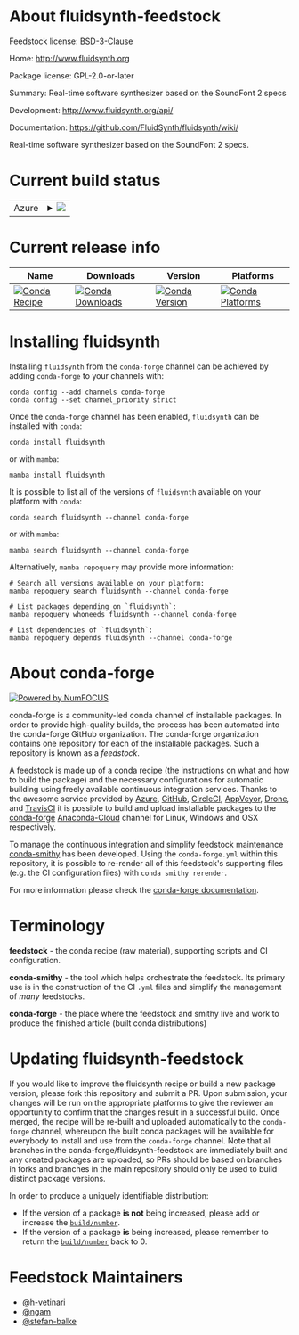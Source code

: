 About fluidsynth-feedstock
==========================

Feedstock license: [BSD-3-Clause](https://github.com/conda-forge/fluidsynth-feedstock/blob/main/LICENSE.txt)

Home: http://www.fluidsynth.org

Package license: GPL-2.0-or-later

Summary: Real-time software synthesizer based on the SoundFont 2 specs

Development: http://www.fluidsynth.org/api/

Documentation: https://github.com/FluidSynth/fluidsynth/wiki/

Real-time software synthesizer based on the SoundFont 2 specs.


Current build status
====================


<table>
    
  <tr>
    <td>Azure</td>
    <td>
      <details>
        <summary>
          <a href="https://dev.azure.com/conda-forge/feedstock-builds/_build/latest?definitionId=5181&branchName=main">
            <img src="https://dev.azure.com/conda-forge/feedstock-builds/_apis/build/status/fluidsynth-feedstock?branchName=main">
          </a>
        </summary>
        <table>
          <thead><tr><th>Variant</th><th>Status</th></tr></thead>
          <tbody><tr>
              <td>linux_64</td>
              <td>
                <a href="https://dev.azure.com/conda-forge/feedstock-builds/_build/latest?definitionId=5181&branchName=main">
                  <img src="https://dev.azure.com/conda-forge/feedstock-builds/_apis/build/status/fluidsynth-feedstock?branchName=main&jobName=linux&configuration=linux%20linux_64_" alt="variant">
                </a>
              </td>
            </tr><tr>
              <td>linux_aarch64</td>
              <td>
                <a href="https://dev.azure.com/conda-forge/feedstock-builds/_build/latest?definitionId=5181&branchName=main">
                  <img src="https://dev.azure.com/conda-forge/feedstock-builds/_apis/build/status/fluidsynth-feedstock?branchName=main&jobName=linux&configuration=linux%20linux_aarch64_" alt="variant">
                </a>
              </td>
            </tr><tr>
              <td>linux_ppc64le</td>
              <td>
                <a href="https://dev.azure.com/conda-forge/feedstock-builds/_build/latest?definitionId=5181&branchName=main">
                  <img src="https://dev.azure.com/conda-forge/feedstock-builds/_apis/build/status/fluidsynth-feedstock?branchName=main&jobName=linux&configuration=linux%20linux_ppc64le_" alt="variant">
                </a>
              </td>
            </tr><tr>
              <td>osx_64</td>
              <td>
                <a href="https://dev.azure.com/conda-forge/feedstock-builds/_build/latest?definitionId=5181&branchName=main">
                  <img src="https://dev.azure.com/conda-forge/feedstock-builds/_apis/build/status/fluidsynth-feedstock?branchName=main&jobName=osx&configuration=osx%20osx_64_" alt="variant">
                </a>
              </td>
            </tr><tr>
              <td>osx_arm64</td>
              <td>
                <a href="https://dev.azure.com/conda-forge/feedstock-builds/_build/latest?definitionId=5181&branchName=main">
                  <img src="https://dev.azure.com/conda-forge/feedstock-builds/_apis/build/status/fluidsynth-feedstock?branchName=main&jobName=osx&configuration=osx%20osx_arm64_" alt="variant">
                </a>
              </td>
            </tr>
          </tbody>
        </table>
      </details>
    </td>
  </tr>
</table>

Current release info
====================

| Name | Downloads | Version | Platforms |
| --- | --- | --- | --- |
| [![Conda Recipe](https://img.shields.io/badge/recipe-fluidsynth-green.svg)](https://anaconda.org/conda-forge/fluidsynth) | [![Conda Downloads](https://img.shields.io/conda/dn/conda-forge/fluidsynth.svg)](https://anaconda.org/conda-forge/fluidsynth) | [![Conda Version](https://img.shields.io/conda/vn/conda-forge/fluidsynth.svg)](https://anaconda.org/conda-forge/fluidsynth) | [![Conda Platforms](https://img.shields.io/conda/pn/conda-forge/fluidsynth.svg)](https://anaconda.org/conda-forge/fluidsynth) |

Installing fluidsynth
=====================

Installing `fluidsynth` from the `conda-forge` channel can be achieved by adding `conda-forge` to your channels with:

```
conda config --add channels conda-forge
conda config --set channel_priority strict
```

Once the `conda-forge` channel has been enabled, `fluidsynth` can be installed with `conda`:

```
conda install fluidsynth
```

or with `mamba`:

```
mamba install fluidsynth
```

It is possible to list all of the versions of `fluidsynth` available on your platform with `conda`:

```
conda search fluidsynth --channel conda-forge
```

or with `mamba`:

```
mamba search fluidsynth --channel conda-forge
```

Alternatively, `mamba repoquery` may provide more information:

```
# Search all versions available on your platform:
mamba repoquery search fluidsynth --channel conda-forge

# List packages depending on `fluidsynth`:
mamba repoquery whoneeds fluidsynth --channel conda-forge

# List dependencies of `fluidsynth`:
mamba repoquery depends fluidsynth --channel conda-forge
```


About conda-forge
=================

[![Powered by
NumFOCUS](https://img.shields.io/badge/powered%20by-NumFOCUS-orange.svg?style=flat&colorA=E1523D&colorB=007D8A)](https://numfocus.org)

conda-forge is a community-led conda channel of installable packages.
In order to provide high-quality builds, the process has been automated into the
conda-forge GitHub organization. The conda-forge organization contains one repository
for each of the installable packages. Such a repository is known as a *feedstock*.

A feedstock is made up of a conda recipe (the instructions on what and how to build
the package) and the necessary configurations for automatic building using freely
available continuous integration services. Thanks to the awesome service provided by
[Azure](https://azure.microsoft.com/en-us/services/devops/), [GitHub](https://github.com/),
[CircleCI](https://circleci.com/), [AppVeyor](https://www.appveyor.com/),
[Drone](https://cloud.drone.io/welcome), and [TravisCI](https://travis-ci.com/)
it is possible to build and upload installable packages to the
[conda-forge](https://anaconda.org/conda-forge) [Anaconda-Cloud](https://anaconda.org/)
channel for Linux, Windows and OSX respectively.

To manage the continuous integration and simplify feedstock maintenance
[conda-smithy](https://github.com/conda-forge/conda-smithy) has been developed.
Using the ``conda-forge.yml`` within this repository, it is possible to re-render all of
this feedstock's supporting files (e.g. the CI configuration files) with ``conda smithy rerender``.

For more information please check the [conda-forge documentation](https://conda-forge.org/docs/).

Terminology
===========

**feedstock** - the conda recipe (raw material), supporting scripts and CI configuration.

**conda-smithy** - the tool which helps orchestrate the feedstock.
                   Its primary use is in the construction of the CI ``.yml`` files
                   and simplify the management of *many* feedstocks.

**conda-forge** - the place where the feedstock and smithy live and work to
                  produce the finished article (built conda distributions)


Updating fluidsynth-feedstock
=============================

If you would like to improve the fluidsynth recipe or build a new
package version, please fork this repository and submit a PR. Upon submission,
your changes will be run on the appropriate platforms to give the reviewer an
opportunity to confirm that the changes result in a successful build. Once
merged, the recipe will be re-built and uploaded automatically to the
`conda-forge` channel, whereupon the built conda packages will be available for
everybody to install and use from the `conda-forge` channel.
Note that all branches in the conda-forge/fluidsynth-feedstock are
immediately built and any created packages are uploaded, so PRs should be based
on branches in forks and branches in the main repository should only be used to
build distinct package versions.

In order to produce a uniquely identifiable distribution:
 * If the version of a package **is not** being increased, please add or increase
   the [``build/number``](https://docs.conda.io/projects/conda-build/en/latest/resources/define-metadata.html#build-number-and-string).
 * If the version of a package **is** being increased, please remember to return
   the [``build/number``](https://docs.conda.io/projects/conda-build/en/latest/resources/define-metadata.html#build-number-and-string)
   back to 0.

Feedstock Maintainers
=====================

* [@h-vetinari](https://github.com/h-vetinari/)
* [@ngam](https://github.com/ngam/)
* [@stefan-balke](https://github.com/stefan-balke/)

